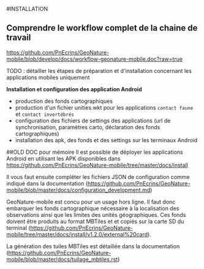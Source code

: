 #INSTALLATION


Comprendre le workflow complet de la chaine de travail
------------------------------------------------------
https://github.com/PnEcrins/GeoNature-mobile/blob/develop/docs/workflow-geonature-mobile.doc?raw=true


TODO : détailler les étapes de préparation et d'installation concernant les applications mobiles uniquement

**Installation et configuration des application Android**

* production des fonds cartographiques
* production d'un fichier unities.wkt pour les applications ``contact faune`` et ``contact invertébrés``
* configuration des fichiers de settings des applications (url de synchronisation, paramètres carto, déclaration des fonds cartographiques)
* installation des apk, des fonds et des settings sur les terminaux Android

##OLD DOC pour mémoire
Il est possible de déployer les applications Android en utilisant les APK disponibles dans https://github.com/PnEcrins/GeoNature-mobile/tree/master/docs/install

Il vous faut ensuite compléter les fichiers JSON de configuration comme indiqué dans la documentation (https://github.com/PnEcrins/GeoNature-mobile/blob/master/docs/configuration_development.md)

GeoNature-mobile est concu pour un usage hors ligne. Il faut donc embarquer les fonds cartographique nécessaire à la localisation des observations ainsi que les limites des unités géographiques. Ces fonds doivent être produits au format MBTiles et et copiés sur la carte SD du terminal (https://github.com/PnEcrins/GeoNature-mobile/tree/master/docs/install/v1.2.0/external%20card).

La génération des tuiles MBTiles est détaillée dans la documentation (https://github.com/PnEcrins/GeoNature-mobile/blob/master/docs/tuilage_mbtiles.rst)
